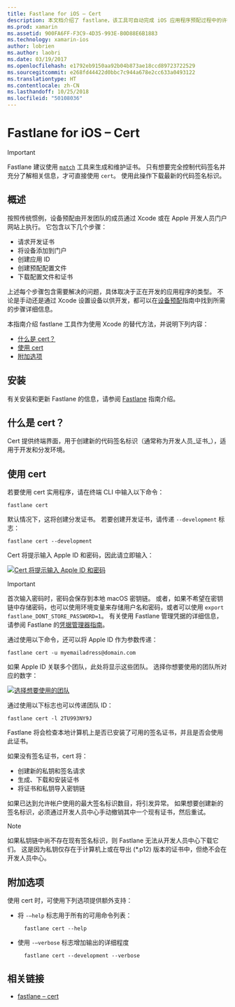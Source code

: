 ```yaml
---
title: Fastlane for iOS – Cert
description: 本文档介绍了 fastlane，该工具可自动完成 iOS 应用程序预配过程中的许多工作：请求证书、将设备添加到 Apple 开发人员门户、创建应用 ID 等。
ms.prod: xamarin
ms.assetid: 900FA6FF-F3C9-4D35-993E-B0D88E6B1883
ms.technology: xamarin-ios
author: lobrien
ms.author: laobri
ms.date: 03/19/2017
ms.openlocfilehash: e1792eb9150aa92b04b873ae18ccd89723722529
ms.sourcegitcommit: e268fd44422d0bbc7c944a678e2cc633a0493122
ms.translationtype: HT
ms.contentlocale: zh-CN
ms.lasthandoff: 10/25/2018
ms.locfileid: "50108036"
---
```

# <a name="fastlane-for-ios--cert"></a>Fastlane for iOS – Cert

> [!IMPORTANT]
> Fastlane 建议使用 [`match`](~/ios/deploy-test/provisioning/fastlane/match.md) 工具来生成和维护证书。 只有想要完全控制代码签名并充分了解相关信息，才可直接使用 `cert`。 使用此操作下载最新的代码签名标识。

## <a name="overview"></a>概述

按照传统惯例，设备预配由开发团队的成员通过 Xcode 或在 Apple 开发人员门户网站上执行。 它包含以下几个步骤：

- 请求开发证书
- 将设备添加到门户
- 创建应用 ID
- 创建预配配置文件
- 下载配置文件和证书

上述每个步骤包含需要解决的问题，具体取决于正在开发的应用程序的类型。 不论是手动还是通过 Xcode 设置设备以供开发，都可以在[设备预配](~/ios/get-started/installation/device-provisioning/index.md)指南中找到所需的步骤详细信息。

本指南介绍 fastlane 工具作为使用 Xcode 的替代方法，并说明下列内容：

- [什么是 cert？](#whatiscert)
- [使用 cert](#using)
- [附加选项](#options)

## <a name="installation"></a>安装

有关安装和更新 Fastlane 的信息，请参阅 [Fastlane](~/ios/deploy-test/provisioning/fastlane/index.md#Installation) 指南介绍。

<a name="whatiscert" />

## <a name="what-is-cert"></a>什么是 cert？

Cert 提供终端界面，用于创建新的代码签名标识（通常称为开发人员_证书_），适用于开发和分发环境。

<a name="using" />

## <a name="using-cert"></a>使用 cert

若要使用 cert 实用程序，请在终端 CLI 中输入以下命令：

    fastlane cert

默认情况下，这将创建分发证书。 若要创建开发证书，请传递 `--development` 标志：

    fastlane cert --development

Cert 将提示输入 Apple ID 和密码，因此请立即输入：

[![](cert-images/fastlane-image1.png "Cert 将提示输入 Apple ID 和密码")](cert-images/fastlane-image1.png#lightbox)

> [!IMPORTANT]
> 首次输入密码时，密码会保存到本地 macOS 密钥链。 或者，如果不希望在密钥链中存储密码，也可以使用环境变量来存储用户名和密码，或者可以使用 `export fastlane_DONT_STORE_PASSWORD=1`。 有关使用 Fastlane 管理凭据的详细信息，请参阅 Fastlane 的[凭据管理器指南](https://github.com/fastlane/fastlane/blob/master/credentials_manager/README.md)。

通过使用以下命令，还可以将 Apple ID 作为参数传递：

    fastlane cert -u myemailadress@domain.com

如果 Apple ID 关联多个团队，此处将显示这些团队。 选择你想要使用的团队所对应的数字：

[![](cert-images/fastlane-image2.png "选择想要使用的团队")](cert-images/fastlane-image2.png#lightbox)

通过使用以下标志也可以传递团队 ID：

    fastlane cert -l 2TU993NY9J

Fastlane 将会检查本地计算机上是否已安装了可用的签名证书，并且是否会使用此证书。

如果没有签名证书，cert 将：

- 创建新的私钥和签名请求
- 生成、下载和安装证书
- 将证书和私钥导入密钥链

如果已达到允许帐户使用的最大签名标识数目，将引发异常。 如果想要创建新的签名标识，必须通过开发人员中心手动撤销其中一个现有证书，然后重试。

> [!NOTE]
> 如果私钥链中尚不存在现有签名标识，则 Fastlane 无法从开发人员中心下载它们。 这是因为私钥仅存在于计算机上或在导出 (*.p12) 版本的证书中，但绝不会在开发人员中心。

<a name="options" />

## <a name="additional-options"></a>附加选项

使用 cert 时，可使用下列选项提供额外支持：

- 将 `-–help` 标志用于所有的可用命令列表：

        fastlane cert --help

- 使用 `-–verbose` 标志增加输出的详细程度

        fastlane cert --development --verbose


## <a name="related-links"></a>相关链接

- [fastlane – cert](https://github.com/fastlane/fastlane/blob/master/cert/README.md)
